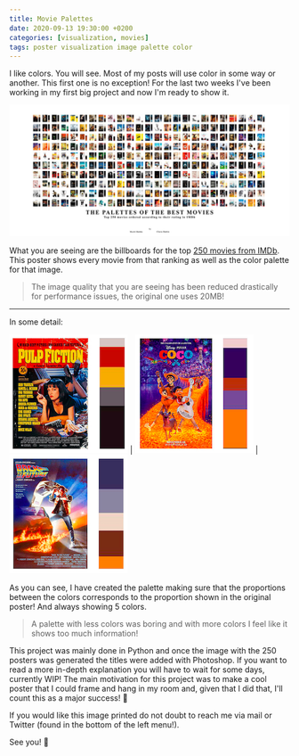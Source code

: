 ```yaml
---
title: Movie Palettes
date: 2020-09-13 19:30:00 +0200
categories: [visualization, movies]
tags: poster visualization image palette color
---
```


I like colors. You will see. Most of my posts will use color in some way or another. This first one is no exception! For the last two weeks I've been working in my first big project and now I'm ready to show it. 

![Image](/assets/img/movies_full.jpg)

What you are seeing are the billboards for the top <a href="https://www.imdb.com/chart/top/?ref_=nv_mv_250" target="_blank">250 movies from IMDb</a>. This poster shows every movie from that ranking as well as the color palette for that image.

> The image quality that you are seeing has been reduced drastically for performance issues, the original one uses 20MB!

--- 
In some detail:

![Image](/assets/img/movie_detail.png) | ![Image](/assets/img/movie_detail2.png) | ![Image](/assets/img/movie_detail3.png)

As you can see, I have created the palette making sure that the proportions between the colors corresponds to the proportion shown in the original poster! And always showing 5 colors.

> A palette with less colors was boring and with more colors I feel like it shows too much information!



This project was mainly done in Python and once the image with the 250 posters was generated the titles were added with Photoshop. If you want to read a more in-depth explanation you will have to wait for some days, currently WIP! The main motivation for this project was to make a cool poster that I could frame and hang in my room and, given that I did that, I'll count this as a major success! 🥳 

If you would like this image printed do not doubt to reach me via mail or Twitter (found in the bottom of the left menu!).

See you! 👋